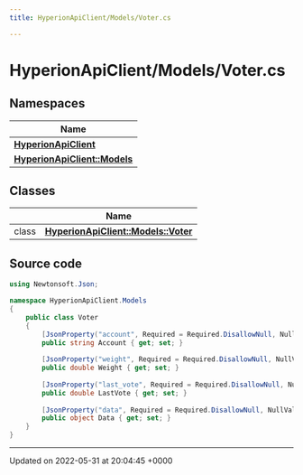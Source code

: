 ```yaml
---
title: HyperionApiClient/Models/Voter.cs

---
```


# HyperionApiClient/Models/Voter.cs



## Namespaces

| Name           |
| -------------- |
| **[HyperionApiClient](/Namespaces/namespace_hyperion_api_client.md)**  |
| **[HyperionApiClient::Models](/Namespaces/namespace_hyperion_api_client_1_1_models.md)**  |

## Classes

|                | Name           |
| -------------- | -------------- |
| class | **[HyperionApiClient::Models::Voter](/Classes/class_hyperion_api_client_1_1_models_1_1_voter.md)**  |




## Source code

```csharp
using Newtonsoft.Json;

namespace HyperionApiClient.Models
{
    public class Voter 
    {
        [JsonProperty("account", Required = Required.DisallowNull, NullValueHandling = NullValueHandling.Ignore)]
        public string Account { get; set; }
    
        [JsonProperty("weight", Required = Required.DisallowNull, NullValueHandling = NullValueHandling.Ignore)]
        public double Weight { get; set; }
    
        [JsonProperty("last_vote", Required = Required.DisallowNull, NullValueHandling = NullValueHandling.Ignore)]
        public double LastVote { get; set; }
    
        [JsonProperty("data", Required = Required.DisallowNull, NullValueHandling = NullValueHandling.Ignore)]
        public object Data { get; set; }
    }
}
```


-------------------------------

Updated on 2022-05-31 at 20:04:45 +0000
